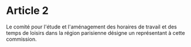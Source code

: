 # Article 2

Le comité pour l'étude et l'aménagement des horaires de travail et des temps de loisirs dans la région parisienne désigne un représentant à cette commission.
